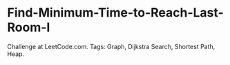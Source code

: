 # Find-Minimum-Time-to-Reach-Last-Room-I
Challenge at LeetCode.com. Tags: Graph, Dijkstra Search, Shortest Path, Heap.
